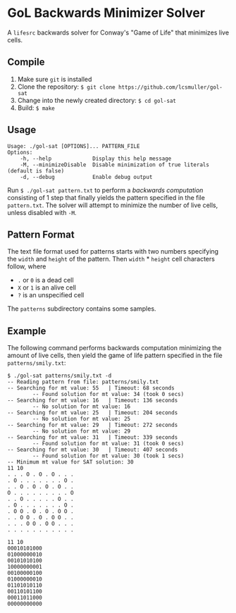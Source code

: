 # GoL Backwards Minimizer Solver

A `lifesrc` backwards solver for Conway's "Game of Life" that minimizes live cells.

## Compile

1. Make sure `git` is installed
2. Clone the repository: `$ git clone https://github.com/lcsmuller/gol-sat`
3. Change into the newly created directory: `$ cd gol-sat`
4. Build: `$ make`

## Usage

```
Usage: ./gol-sat [OPTIONS]... PATTERN_FILE
Options:
    -h, --help             Display this help message
    -M, --minimizeDisable  Disable minimization of true literals (default is false)
    -d, --debug            Enable debug output
```

Run `$ ./gol-sat pattern.txt` to perform a *backwards computation* consisting of 1 step that finally yields the pattern specified in the file `pattern.txt`. The solver will attempt to minimize the number of live cells, unless disabled with `-M`.

## Pattern Format
The text file format used for patterns starts with two numbers specifying the `width` and `height` of the pattern. Then `width` * `height` cell characters follow, where

- `.` or `0` is a dead cell
- `X` or `1` is an alive cell
- `?` is an unspecified cell

The `patterns` subdirectory contains some samples.

## Example
The following command performs backwards computation minimizing the amount of live cells, then yield the game of life pattern specified in the file `patterns/smily.txt`:

```console
$ ./gol-sat patterns/smily.txt -d
-- Reading pattern from file: patterns/smily.txt
-- Searching for mt value: 55   | Timeout: 68 seconds
        -- Found solution for mt value: 34 (took 0 secs)
-- Searching for mt value: 16   | Timeout: 136 seconds
        -- No solution for mt value: 16
-- Searching for mt value: 25   | Timeout: 204 seconds
        -- No solution for mt value: 25
-- Searching for mt value: 29   | Timeout: 272 seconds
        -- No solution for mt value: 29
-- Searching for mt value: 31   | Timeout: 339 seconds
        -- Found solution for mt value: 31 (took 0 secs)
-- Searching for mt value: 30   | Timeout: 407 seconds
        -- Found solution for mt value: 30 (took 1 secs)
-- Minimum mt value for SAT solution: 30
11 10
. . . O . O . O . . .
. O . . . . . . . O .
. . O . O . O . O . .
O . . . . . . . . . O
. . O . . . . . O . .
. O . . . . . . . O .
. O O . O . O . O O .
. . O O . O . O O . .
. . . O O . O O . . .
. . . . . . . . . . .

11 10
00010101000
01000000010
00101010100
10000000001
00100000100
01000000010
01101010110
00110101100
00011011000
00000000000
```

